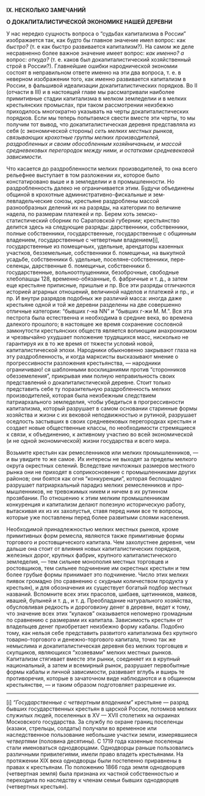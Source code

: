 **IX. НЕСКОЛЬКО ЗАМЕЧАНИЙ**

**О ДОКАПИТАЛИСТИЧЕСКОЙ ЭКОНОМИКЕ НАШЕЙ ДЕРЕВНИ**

У нас нередко сущность вопроса о “судьбах капита­лизма в России” изображается так, как будто бы глав­ное значение имел вопрос: как _быстро?_ (т. е как быстро развивается капитализм?). На самом же деле несравнен­но более важное значение имеет вопрос: _как именно? а_ вопрос: _откуда?_ (т. е. каков был докапиталистиче­ский хозяйственный строй в России?). Главнейшие ошибки народнической экономии состоят в неправиль­ном ответе именно на эти два вопроса, т. е. в неверном изображении того, как именно развивается капитализм в России, в фальшивой идеализации докапиталисти­ческих порядков. Во II (отчасти в III) и в настоящей главе мы рассматривали наиболее примитивные стадии капитализма в мелком земледелии и в мелких крестьян­ских промыслах, при таком рассмотрении неизбежно приходилось многократно указывать на черты докапи­талистических порядков. Если мы теперь попытаемся свести вместе эти черты, то мы получим тот вывод, что докапиталистическая деревня представляла из себя (с экономической стороны) _сеть мелких местных рын­ков, связывающих крохотные группы мелких производи­телей, раздробленных и своим обособленным хозяйни­чаньем, и массой средневековых перегородок между ними, и остатками средневековой зависимости._

Что касается до раздробленности мелких производи­телей, то она всего рельефнее выступает в том разло­жении их, которое было констатировано выше и в земледелии и в промышленности. Но раздробленность далеко не ограничивается этим. Будучи объединены об­щиной в крохотные административно-фискальные и зем­левладельческие союзы, крестьяне раздроблены массой разнообразных делений их на разряды, на катего­рии по величине надела, по размерам платежей и пр. Берем хоть земско-статистический сборник по Саратов­ской губернии; крестьянство делится здесь на следу­ющие разряды: дарственники, собственники, полные собственники, государственные, государственные с об­щинным владением, государственные с четвертным вла­дением[[i]](#_edn1), государственные из помещичьих, удель­ные, арендаторы казенных участков, безземельные, собственники б. помещичьи, на выкупной усадьбе, соб­ственники б. удельные, поселяне-собственники, пере­селенцы, дарственные б. помещичьи, собственники б. государственные, вольноотпущенники, безоброчные, свободные хлебопашцы 128, временно-обязанные, б. фаб­ричные и т. д., а затем еще крестьяне приписные, при­шлые и пр. Все эти разряды отличаются историей аграр­ных отношений, величиной наделов и платежей и пр., и пр. И внутри разрядов подобных же различий масса: иногда даже крестьяне одной и той же деревни разде­лены на две совершенно отличные категории: “бывших г-на NN” и “бывших г-жи М. М.”. Вся эта пестрота была естественна и необходима в средние века, во времена далекого прошлого; в настоящее же время сохранение сословной замкнутости крестьянских обществ является вопиющим анахронизмом и чрезвычайно ухудшает положение трудящихся масс, нисколько не гаран­тируя их в то же время от тяжести условий новой, капиталистической эпохи. Народники обыкновенно за­крывают глаза на эту раздробленность, и когда мар­ксисты высказывают мнение о прогрессивности раз­ложения крестьянства, — народники ограничиваю! ся шаблонными восклицаниями против “сторонников обез­земеления”, прикрывая ими полную неправильность своих представлений о докапиталистической деревне. Стоит только представить себе ту поразительную раз­дробленность мелких производителей, которая была неизбежным следствием патриархального земледелия, чтобы убедиться в прогрессивности капитализма, кото­рый разрушает в самом основании старинные формы хозяйства и жизни с их вековой неподвижностью и рутиной, разрушает оседлость застывших в своих средневековых перегородках крестьян и создает новые общественные классы, по необходимости стремящиеся к связи, к объединению, к активному участию во всей экономической (и не одной экономической) жизни госу­дарства и всего мира.

Возьмите крестьян как ремесленников или мелких промышленников, — и вы увидите то же самое. Их интересы не выходят за пределы мелкого округа окрест­ных селений. Вследствие ничтожных размеров мест­ного рынка они не приходят в соприкосновение с про­мышленниками других районов; они боятся как огня “конкуренции”, которая беспощадно разрушает пат­риархальный парадиз мелких ремесленников и про­мышленников, не тревожимых никем и ничем в их рутинном прозябании. По отношению к этим мелким промышленникам конкуренция и капитализм делают полезную историческую работу, вытаскивая их из их захолустья, ставя перед ними все те вопросы, которые уже поставлены перед более развитыми слоями насе­ления.

Необходимой принадлежностью мелких местных рынков, кроме примитивных форм ремесла, являются также примитивные формы торгового и ростовщическ­ого капитала. Чем захолустнее деревня, чем дальше она стоит от влияния новых капиталистических поряд­ков, железных дорог, крупных фабрик, крупного ка­питалистического земледелия, — тем сильнее монопо­лия местных торговцев и ростовщиков, тем сильнее подчинение им окрестных крестьян и тем более грубые формы принимает это подчинение. Число этих мелких пиявок громадно (по сравнению с скудным количеством продукта у крестьян), и для обозначения их сущест­вует богатый подбор местных названий. Вспомните всех этих прасолов, шибаев, щетинников, маяков, ивашей, булыней и т. д., и т. д. Преобладание нату­рального хозяйства, обусловливая редкость и дорого­визну денег в деревне, ведет к тому, что значение всех этих “кулаков” оказывается непомерно громадным по сравнению с размерами их капитала. Зависимость крестьян от владельцев денег приобретает неизбежно форму кабалы. Подобно тому, как нельзя себе предста­вить развитого капитализма без крупного товарно-торгового и денежно-торгового капитала, точно так же немыслима и докапиталистическая деревня без мелких торговцев и скупщиков, являющихся “хозяевами” мел­ких местных рынков. Капитализм стягивает вместе эти рынки, соединяет их в крупный национальный, а затем и всемирный рынок, разрушает первобытные формы кабалы и личной зависимости, развивает вглубь и вширь те противоречия, которые в зачаточном виде наблюдаются и в общинном крестьянстве, — и таким образом подготовляет разрешение их.

  

---

[[i]](#_ednref1) _“Государственные с четвертным владением”_ крестьяне — раз­ряд бывших государственных крестьян в царской России, потомков мелких служилых людей, поселенных в XV — XVII столетиях на окраинах Московского государства. За службу по охране границ поселенцы (казаки, стрельцы, солдаты) получали во временное или наследственное поль­зование небольшие участки земли, измерявшиеся _четвертями_ (половина десятины). С 1719 года казенные поселенцы стали именоваться однодворцами. Однодворцы раньше пользова­лись различными привилегиями, имели право владеть кре­стьянами. На протяжении XIX века однодворцы были постепенно приравнены в правах к крестьянам. По положе­нию 1866 года земля однодворцев (четвертная земля) была признана их частной собственностью и переходила по на­следству к членам семьи бывших однодворцев (четвертных крестьян).